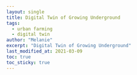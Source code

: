```yaml
---
layout: single
title: Digital Twin of Growing Underground
tags:
  - urban farming
  - digital twin
author: "Melanie"
excerpt: "Digital Twin of Growing Underground"
last_modified_at: 2021-03-09
toc: true
toc_sticky: true
---
```


